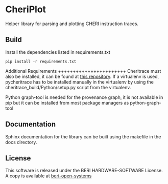 
CheriPlot
=========

Helper library for parsing and plotting CHERI instruction traces.

Build
-----

Install the dependencies listed in requirements.txt
```
pip install -r requirements.txt
```

Additional Requirements
+++++++++++++++++++++++
Cheritrace must also be installed, it can be found at [this repository](https://github.com/CTSRD-CHERI/cheritrace.git). If a virtualenv is used, pycheritrace has to be installed manually in the virtualenv by using the cheritrace_build/Python/setup.py script from the virtualenv.

Python graph-tool is needed for the provenance graph, it is not available in pip but it can be installed from most package managers as python-graph-tool

Documentation
-------------
Sphinx documentation for the library can be built using the makefile in the docs directory.

License
-------
This software is released under the BERI HARDWARE-SOFTWARE License. A copy is available at [beri-open-systems]( http://www.beri-open-systems.org/legal/license-1-0.txt)